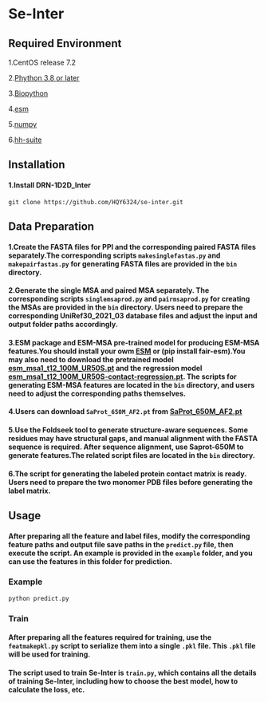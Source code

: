 # Se-Inter

## Required Environment

1.CentOS release 7.2

2.[Phython 3.8 or later](https://www.python.org/)

3.[Biopython](https://biopython.org/)

4.[esm](https://github.com/facebookresearch/esm)

5.[numpy](https://numpy.org/)

6.[hh-suite](https://github.com/soedinglab/hh-suite)

## Installation

#### 1.Install DRN-1D2D_Inter

```
git clone https://github.com/HQY6324/se-inter.git
```
## Data Preparation

#### 1.Create the FASTA files for PPI and the corresponding paired FASTA files separately.The corresponding scripts `makesinglefastas.py` and `makepairfastas.py` for generating FASTA files are provided in the `bin` directory.

#### 2.Generate the single MSA and paired MSA separately. The corresponding scripts `singlemsaprod.py` and `pairmsaprod.py` for creating the MSAs are provided in the `bin` directory. Users need to prepare the corresponding UniRef30_2021_03 database files and adjust the input and output folder paths accordingly.

#### 3.ESM package and ESM-MSA pre-trained model for producing ESM-MSA features.You should install your owm [ESM](https://github.com/facebookresearch/esm) or (pip install fair-esm).You may also need to download the pretrained model [esm_msa1_t12_100M_UR50S.pt](https://github.com/facebookresearch/esm) and the regression model [esm_msa1_t12_100M_UR50S-contact-regression.pt](https://dl.fbaipublicfiles.com/fair-esm/regression/esm_msa1_t12_100M_UR50S-contact-regression.pt). The scripts for generating ESM-MSA features are located in the `bin` directory, and users need to adjust the corresponding paths themselves.

#### 4.Users can download `SaProt_650M_AF2.pt` from [SaProt_650M_AF2.pt](https://huggingface.co/westlake-repl/SaProt_650M_AF2/resolve/main/SaProt_650M_AF2.pt)

#### 5.Use the Foldseek tool to generate structure-aware sequences. Some residues may have structural gaps, and manual alignment with the FASTA sequence is required. After sequence alignment, use Saprot-650M to generate features.The related script files are located in the `bin` directory.

#### 6.The script for generating the labeled protein contact matrix is ready. Users need to prepare the two monomer PDB files before generating the label matrix.

## Usage

#### After preparing all the feature and label files, modify the corresponding feature paths and output file save paths in the `predict.py` file, then execute the script. An example is provided in the `example` folder, and you can use the features in this folder for prediction.

### Example

```
python predict.py 
```

### Train

#### After preparing all the features required for training, use the `featmakepkl.py` script to serialize them into a single `.pkl` file. This `.pkl` file will be used for training.

#### The script used to train Se-Inter is `train.py`, which contains all the details of training Se-Inter, including how to choose the best model, how to calculate the loss, etc.
